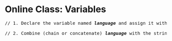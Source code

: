 # Online Class: Variables

<pre>
// 1. Declare the variable named <strong><em>language</em></strong> and assign it with value <strong><em>PHP</em></strong>

// 2. Combine (chain or concatenate) <strong><em>language</em></strong> with the string literal to create the expression which will output the reading: <strong><em>Welcome to PHP!</strong></em>. Declare the variable <strong><em>greeting</em></strong>, assign it with the created expression. Print <strong><em>greeting</em></strong>.









</pre>
